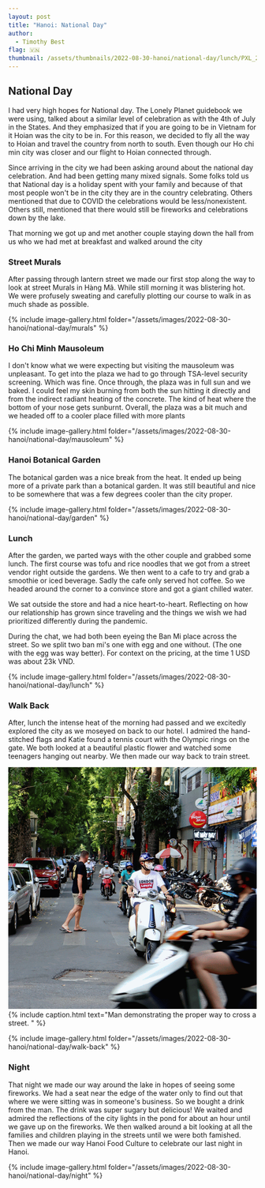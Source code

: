 ```yaml
---
layout: post
title: "Hanoi: National Day"
author:
  - Timothy Best
flag: 🇻🇳
thumbnail: /assets/thumbnails/2022-08-30-hanoi/national-day/lunch/PXL_20220902_070919834.MP.jpg
---
```


## National Day

I had very high hopes for National day. The Lonely Planet guidebook we were using, talked about a similar level of celebration as with the 4th of July in the States. And they emphasized that if you are going to be in Vietnam for it Hoian was the city to be in. For this reason, we decided to fly all the way to Hoian and travel the country from north to south. Even though our Ho chi min city was closer and our flight to Hoian connected through.

Since arriving in the city we had been asking around about the national day celebration. And had been getting many mixed signals. Some folks told us that National day is a holiday spent with your family and because of that most people won't be in the city they are in the country celebrating. Others mentioned that due to COVID the celebrations would be less/nonexistent. Others still, mentioned that there would still be fireworks and celebrations down by the lake.

That morning we got up and met another couple staying down the hall from us who we had met at breakfast and walked around the city

### Street Murals

After passing through lantern street we made our first stop along the way to look at street Murals in Hàng Mã. While still morning it was blistering hot. We were profusely sweating and carefully plotting our course to walk in as much shade as possible.

{% include image-gallery.html folder="/assets/images/2022-08-30-hanoi/national-day/murals" %}

### Ho Chi Minh Mausoleum

I don't know what we were expecting but visiting the mausoleum was unpleasant. To get into the plaza we had to go through TSA-level security screening. Which was fine. Once through, the plaza was in full sun and we baked. I could feel my skin burning from both the sun hitting it directly and from the indirect radiant heating of the concrete. The kind of heat where the bottom of your nose gets sunburnt. Overall, the plaza was a bit much and we headed off to a cooler place filled with more plants

{% include image-gallery.html folder="/assets/images/2022-08-30-hanoi/national-day/mausoleum" %}

### Hanoi Botanical Garden

The botanical garden was a nice break from the heat. It ended up being more of a private park than a botanical garden. It was still beautiful and nice to be somewhere that was a few degrees cooler than the city proper.

{% include image-gallery.html folder="/assets/images/2022-08-30-hanoi/national-day/garden" %}

### Lunch

After the garden, we parted ways with the other couple and grabbed some lunch. The first course was tofu and rice noodles that we got from a street vendor right outside the gardens. We then went to a cafe to try and grab a smoothie or iced beverage. Sadly the cafe only served hot coffee. So we headed around the corner to a convince store and got a giant chilled water.

We sat outside the store and had a nice heart-to-heart. Reflecting on how our relationship has grown since traveling and the things we wish we had prioritized differently during the pandemic.

During the chat, we had both been eyeing the Ban Mi place across the street. So we split two ban mi's one with egg and one without. (The one with the egg was way better). For context on the pricing, at the time 1 USD was about 23k VND.

{% include image-gallery.html folder="/assets/images/2022-08-30-hanoi/national-day/lunch" %}

### Walk Back

After, lunch the intense heat of the morning had passed and we excitedly explored the city as we moseyed on back to our hotel. I admired the hand-stitched flags and Katie found a tennis court with the Olympic rings on the gate. We both looked at a beautiful plastic flower and watched some teenagers hanging out nearby. We then made our way back to train street.

![man looking at his cell phone while walking between many motorbikes](/assets/images/2022-08-30-hanoi/ezgif-4-e46a02cc22.gif)
{% include caption.html text="Man demonstrating the proper way to cross a street. " %}

{% include image-gallery.html folder="/assets/images/2022-08-30-hanoi/national-day/walk-back" %}

### Night

That night we made our way around the lake in hopes of seeing some fireworks. We had a seat near the edge of the water only to find out that where we were sitting was in someone's business. So we bought a drink from the man. The drink was super sugary but delicious! We waited and admired the reflections of the city lights in the pond for about an hour until we gave up on the fireworks. We then walked around a bit looking at all the families and children playing in the streets until we were both famished. Then we made our way Hanoi Food Culture to celebrate our last night in Hanoi.

{% include image-gallery.html folder="/assets/images/2022-08-30-hanoi/national-day/night" %}
